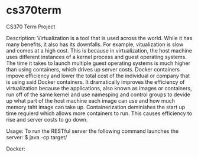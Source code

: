# cs370term
CS370 Term Project

Description:
Virtualization is a tool that is used across the world. While it has many benefits, it also has its downfalls. For example, vitualization is slow and comes at a high cost. This is because in virtualization, the host machine uses different instances of a kernel process and guest operating systems. The time it takes to launch multiple guest operating systems is much higher than using containers, which drives up server costs. Docker containers impove efficiency and lower the total cost of the individual or company that is using said Docker containers. It dramatically improves the efficiency of virtualization because the applications, also known as images or containers, run off of the same kernel and use namesping and control groups to devide up what part of the host machine each image can use and how much memory taht image can take up. Containerization deminishes the start up time requierd which allows more containers to run. This causes efficiency to rise and server costs to go down. 

Usage:
To run the RESTful server the following command launches the server:
$ java -cp target/

Docker:
